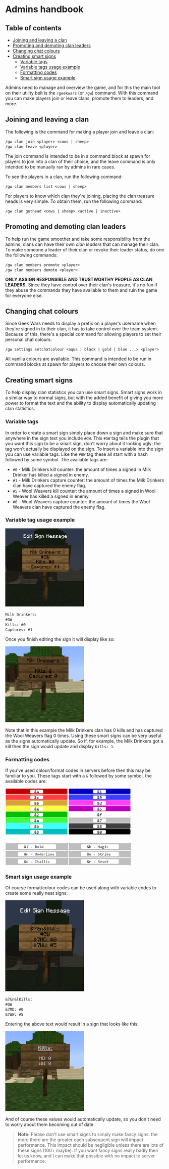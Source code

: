 # Admins handbook

## Table of contents

* [Joining and leaving a clan](#joining-and-leaving-a-clan)
* [Promoting and demoting clan leaders](#promoting-and-demoting-clan-leaders)
* [Changing chat colours](#changing-chat-colours)
* [Creating smart signs](#creating-smart-signs)
  * [Variable tags](#variable-tags)
  * [Variable tags usage example](#variable-tag-usage-example)
  * [Formatting codes](#formatting-codes)
  * [Smart sign usage example](#smart-sign-usage-example)

Admins need to manage and overview the game, and for this the main tool on their utility belt is the `/geekwars` (or `/gw`) command. With this command you can make players join or leave clans, promote them to leaders, and more.

## Joining and leaving a clan

The following is the command for making a player join and leave a clan:
```
/gw clan join <player> <cows | sheep>
/gw clan leave <player>
```
The join command is intended to be in a command block at spawn for players to join into a clan of their choice, and
the leave command is only intended to be manually ran by admins in rare cases.

To see the players in a clan, run the following command:
```
/gw clan members list <cows | sheep>
```

For players to know which clan they're joining, placing the clan treasure heads is very simple. To obtain them, run the following command:
```
/gw clan gethead <cows | sheep> <active | inactive>
```

## Promoting and demoting clan leaders

To help run the game smoother and take some responsibility from the admins, clans can have their own _clan leaders_ that can manage their clan. To make someone a leader of their clan or revoke their leader status, do one the following commands:
```
/gw clan members promote <player>
/gw clan members demote <player>
```
**ONLY ASSIGN RESPONSIBLE AND TRUSTWORTHY PEOPLE AS CLAN LEADERS.** Since they have control over their clan's treasure, it's no fun if they abuse the commands they have available to them and ruin the game for everyone else.

## Changing chat colours

Since Geek Wars needs to display a prefix on a player's username when they're signed in to their clan, it has to take control over the team system. Because of this, there's a special command for allowing players to set their personal chat colours:
```
/gw settings setchatcolour <aqua | black | gold | blue ...> <player>
```
All vanilla colours are available. This command is intended to be run in command blocks at spawn for players to choose their own colours.

## Creating smart signs

To help display clan statistics you can use smart signs. Smart signs work in a similar way to normal signs, but with the added benefit of giving you more power to format the text and the ability to display automatically updating clan statistics.

### Variable tags

In order to create a smart sign simply place down a sign and make sure that anywhere in the sign text you include `#GW`. This `#GW` tag tells the plugin that you want this sign to be a smart sign, don't worry about it looking ugly: the tag won't actually be displayed on the sign.
To insert a variable into the sign you can use variable tags. Like the `#GW` tag these all start with a hash followed by some symbol. The available tags are:

- `#0` - Milk Drinkers kill counter: the amount of times a signed in Milk Drinker has killed a signed in enemy.
- `#1` - Milk Drinkers capture counter: the amount of times the Milk Drinkers clan have captured the enemy flag.
- `#5` - Wool Weavers kill counter: the amount of times a signed in Wool Weaver has killed a signed in enemy.
- `#6` - Wool Weavers capture counter: the amount of times the Wool Weavers clan have captured the enemy flag.

### Variable tag usage example

<!-- ![Variable tag use example edit message](images/VarTagExampleEdit.png)
![Variable tag use example after edit](images/VarTagExample.png) -->

<img src="images/VarTagExampleEdit.png" alt="Variable tag example edit message" style="width:250px;"/>

```
Milk Drinkers:
#GW
Kills: #0
Captures: #1
```
Once you finish editing the sign it will display like so:

<img src="images/VarTagExample.png" alt="Variable tag example result" style="width:250px;"/>

Note that in this example the Milk Drinkers clan has 0 kills and has captured the Wool Weavers flag 0 times. Using these smart signs can be very useful as the signs automatically update. So if, for example, the Milk Drinkers got a kill then the sign would update and display `Kills: 1`.

### Formatting codes

If you've used colour/format codes in servers before then this may be familiar to you. These tags start with a `&` followed by some symbol, the available codes are:

<img src="images/ColourCodes.png" alt="Bukkit Colour Codes" style="width:400px;"/>

### Smart sign usage example

Of course format/colour codes can be used along with variable codes to create some really neat signs:

<img src="images/SmartSignExampleEdit.png" alt="Smart sign example edit message" style="width:250px;"/>

```
&7&n&lKills:
#GW
&7MD: #0
&7WW: #5
```

Entering the above text would result in a sign that looks like this:

<img src="images/SmartSignExample.png" alt="Smart sign example after edit" style="width:250px;"/>

And of course these values would automatically update, so you don't need to worry about them becoming out of date.

> **Note:** Please don't use smart signs to simply make fancy signs: the more there are the greater each subsequent sign will impact performance. This impact should be negligible unless there are lots of these signs (100+ maybe). If you want fancy signs really badly then let us know, and I can make that possible with no impact to server performance.
